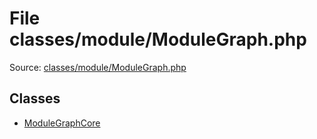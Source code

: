 File classes/module/ModuleGraph.php
=========

Source: [classes/module/ModuleGraph.php](https://github.com/PrestaShop/PrestaShop/blob/1.6.1.2/classes/module/ModuleGraph.php)


Classes
-------

* [ModuleGraphCore](class.ModuleGraphCore.md)

